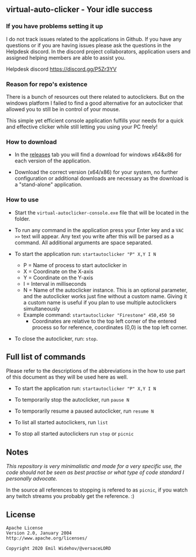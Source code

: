 ## virtual-auto-clicker - Your idle success

### If you have problems setting it up

I do not track issues related to the applications in Github. If you have any questions or if you are having issues please ask the questions in the Helpdesk discord. In the discord project collaborators, application users and assigned helping members are able to assist you.

Helpdesk discord https://discord.gg/P5Zr3YV

### Reason for repo's existence

There is a bunch of resources out there related to autoclickers. But on the windows platform I failed to find a good alternative for an autoclicker that allowed you to still be in control of your mouse.

This simple yet efficient console application fulfills your needs for a quick and effective clicker while still letting you using your PC freely!

### How to download

* In the [releases](https://github.com/versaceLORD/virtual-auto-clicker/releases) tab you will find a download for windows x64&x86 for each version of the application. 

* Download the correct version (x64/x86) for your system, no further configuration or additional downloads are necessary as the download is a "stand-alone" application.

### How to use

* Start the `virtual-autoclicker-console.exe` file that will be located in the folder. 

* To run any command in the application press your Enter key and a `VAC >>` text will appear. Any text you write after this will be parsed as a command. All additional arguments are space separated.

* To start the application run: `startautoclicker "P" X,Y I N`
  * P = Name of process to start autoclicker in
  * X = Coordinate on the X-axis
  * Y = Coordinate on the Y-axis
  * I = Interval in milliseconds
  * N = Name of the autoclicker instance. This is an optional parameter, and the autoclicker works just fine without a custom name.
  Giving it a custom name is useful if you plan to use multiple autoclickers simultaneously
  * Example command: `startautoclicker "Firestone" 450,450 50`
    * Coordinates are relative to the top left corner of the entered process so for reference, coordinates (0,0) is the top left corner.  

* To close the autoclicker, run: `stop`.

## Full list of commands

Please refer to the descriptions of the abbreviations in the how to use part of this document as they will be used here as well.

* To start the application run: `startautoclicker "P" X,Y I N`

* To temporarily stop the autoclicker, run `pause N`

* To temporarily resume a paused autoclicker, run `resume N`

* To list all started autoclickers, run `list`

* To stop all started autoclickers run `stop` or `picnic`

## Notes

_This repository is very minimalistic and made for a very specific use, the code should not be seen as best practise or what type of code standard I personally advocate._ 

In the source all references to stopping is refered to as `picnic`, if you watch any twitch streams you probably get the reference. :)

## License
```
Apache License
Version 2.0, January 2004
http://www.apache.org/licenses/

Copyright 2020 Emil Widehov/@versaceLORD
```
